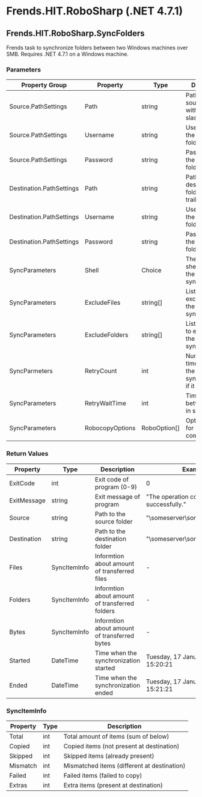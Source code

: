 # Frends.HIT.RoboSharp (.NET 4.7.1)
## Frends.HIT.RoboSharp.SyncFolders
Frends task to synchronize folders between two Windows machines over SMB. Requires .NET 4.7.1 on a Windows machine.
### Parameters
| Property Group | Property | Type | Description | Example |
| --- | --- | --- | --- | --- |
| Source.PathSettings | Path | string | Path to the source folder without trailing slash | "\\someserver\someshare$\folder" |
| Source.PathSettings | Username | string | Username for the source folder | "DOMAIN\USERNAME" |
| Source.PathSettings | Password | string | Password for the source folder | "PASSWORD" |
| Destination.PathSettings | Path | string | Path to the destination folder without trailing slash | "\\someserver\someshare$\folder" |
| Destination.PathSettings | Username | string | Username for the destination folder | "DOMAIN\USERNAME" |
| Destination.PathSettings | Password | string | Password for the destination folder | "PASSWORD" |
| SyncParameters | Shell | Choice | The type of shell to use for the synchronization | Powershell |
| SyncParameters | ExcludeFiles | string[] | List of files to exclude from the synchronization | "file1.txt" "file2.txt" |
| SyncParameters | ExcludeFolders | string[] | List of folders to exclude from the synchronization | "folder1" "folder2" |
| SyncParmeters | RetryCount | int | Number of times to retry the synchronization if it fails | 3 |
| SyncParameters | RetryWaitTime | int | Time to wait between retries in seconds | 30 |
| SyncParameters | RobocopyOptions | RoboOption[] | Options to use for Robocopy command | RoboOption.MIR, RoboOption.NFL, RoboOption.NDL, RoboOption.NP |

### Return Values
| Property | Type | Description | Example |
| --- | --- | --- | --- |
| ExitCode | int | Exit code of program (0-9) | 0 |
| ExitMessage | string | Exit message of program | "The operation completed successfully." |
| Source | string | Path to the source folder | "\\someserver\someshare$\folder" |
| Destination | string | Path to the destination folder | "\\someserver\someshare$\folder" |
| Files | SyncItemInfo | Informtion about amount of transferred files | - |
| Folders | SyncItemInfo | Informtion about amount of transferred folders | - |
| Bytes | SyncItemInfo | Informtion about amount of transferred bytes | - |
| Started | DateTime | Time when the synchronization started | Tuesday, 17 January 2023 15:20:21 |
| Ended | DateTime | Time when the synchronization ended | Tuesday, 17 January 2023 15:21:21 |

### SyncItemInfo
| Property | Type | Description |
| --- | --- | --- |
| Total | int | Total amount of items (sum of below) |
| Copied | int | Copied items (not present at destination) |
| Skipped | int | Skipped  items (already present) |
| Mismatch | int | Mismatched items (different at destination) |
| Failed | int | Failed items (failed to copy) |
| Extras | int | Extra items (present at destination) |
